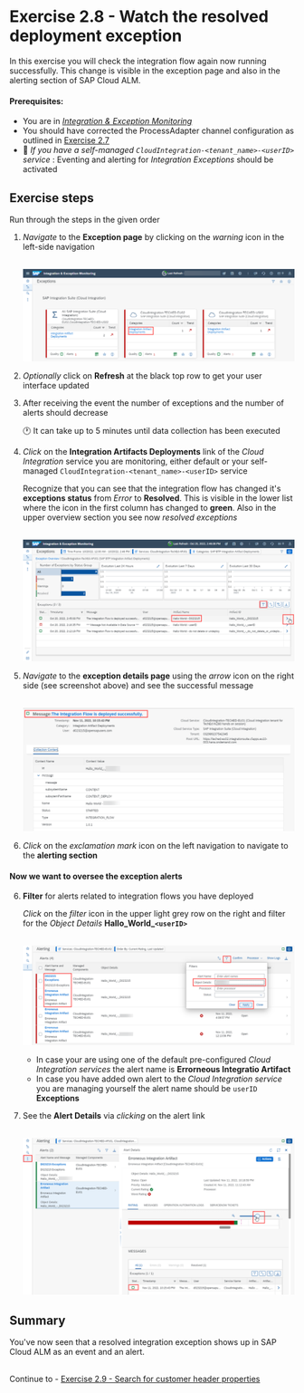 # Exercise 2.8 - Watch the resolved deployment exception

In this exercise you will check the integration flow again now running successfully. This change is visible in the exception page and also in the alerting section of SAP Cloud ALM.

#### Prerequisites:

- You are in [*Integration & Exception Monitoring*](https://teched22-cloudalm-003.eu10.alm.cloud.sap/shell/run?sap-ui-app-id=com.sap.crun.imapp.ui#/Home)
- You should have corrected the ProcessAdapter channel configuration as outlined in [Exercise 2.7](/exercises/ex2/ex27/)
 - :construction_worker: *If you have a self-managed `CloudIntegration-<tenant_name>-<userID>` service* : Eventing and alerting for *Integration Exceptions* should be activated


## Exercise steps

Run through the steps in the given order

1. *Navigate* to the **Exception page** by clicking on the *warning* icon in the left-side navigation
    
    <br>![](/exercises/ex2/images/IMExceptionsLink.png)
    
2. *Optionally* click on **Refresh** at the black top row to get your user interface updated
	
3. After receiving the event the number of exceptions and the number of alerts should decrease

    :clock1: It can take up to 5 minutes until data collection has been executed


4. *Click* on the **Integration Artifacts Deployments** link of the *Cloud Integration* service you are monitoring, either default or your self-managed `CloudIntegration-<tenant_name>-<userID>` service

    Recognize that you can see that the integration flow has changed it's **exceptions status** from *Error* to **Resolved**. This is visible in the lower list where the icon in the first column has changed to **green**. Also in the upper overview section you see now *resolved exceptions*

    <br>![](/exercises/ex2/images/IMExceptPageSuccessMoveToDetails.png)

5. *Navigate* to the **exception details page** using the *arrow* icon on the right side (see screenshot above) and see the successful message

    <br>![](/exercises/ex2/images/IMExceptDetailsSuccessfulMessage.png)

5. *Click* on the *exclamation mark* icon on the left navigation to navigate to the **alerting section**

#### Now we want to oversee the exception alerts

6. **Filter** for alerts related to integration flows you have deployed

    *Click* on the *filter* icon in the upper light grey row on the right and filter for the *Object Details* **Hallo_World_`<userID>`**

    <br>![](/exercises/ex2/images/IMExceptAlertFilter.png)
    
    - In case your are using one of the default pre-configured *Cloud Integration services* the alert name is **Errorneous Integratio Artifact**
    - In case you have added own alert to the *Cloud Integration service* you are managing yourself the alert name should be `userID` **Exceptions**
   
7. See the **Alert Details** via *clicking* on the alert link

    <br>![](/exercises/ex2/images/IMExceptAlertDetailsSuccessfulMessage.png)


## Summary

You've now seen that a resolved integration exception shows up in SAP Cloud ALM as an event and an alert.

<br>Continue to - [Exercise 2.9 - Search for customer header properties](/exercises/ex2/ex29/)
